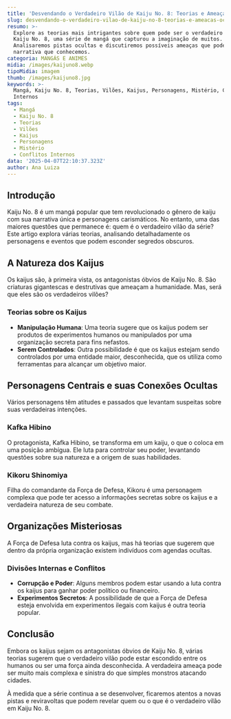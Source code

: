 ```yaml
---
title: 'Desvendando o Verdadeiro Vilão de Kaiju No. 8: Teorias e Ameaças Ocultas'
slug: desvendando-o-verdadeiro-vilao-de-kaiju-no-8-teorias-e-ameacas-ocultas
resumo: >-
  Explore as teorias mais intrigantes sobre quem pode ser o verdadeiro vilão em
  Kaiju No. 8, uma série de mangá que capturou a imaginação de muitos.
  Analisaremos pistas ocultas e discutiremos possíveis ameaças que podem mudar a
  narrativa que conhecemos.
categoria: MANGÁS E ANIMES
midia: /images/kaijuno8.webp
tipoMidia: imagem
thumb: /images/kaijuno8.jpg
keywords: >-
  Mangá, Kaiju No. 8, Teorias, Vilões, Kaijus, Personagens, Mistério, Conflitos
  Internos
tags:
  - Mangá
  - Kaiju No. 8
  - Teorias
  - Vilões
  - Kaijus
  - Personagens
  - Mistério
  - Conflitos Internos
data: '2025-04-07T22:10:37.323Z'
author: Ana Luiza
---
```


## Introdução
Kaiju No. 8 é um mangá popular que tem revolucionado o gênero de kaiju com sua narrativa única e personagens carismáticos. No entanto, uma das maiores questões que permanece é: quem é o verdadeiro vilão da série? Este artigo explora várias teorias, analisando detalhadamente os personagens e eventos que podem esconder segredos obscuros.

## A Natureza dos Kaijus
Os kaijus são, à primeira vista, os antagonistas óbvios de Kaiju No. 8. São criaturas gigantescas e destrutivas que ameaçam a humanidade. Mas, será que eles são os verdadeiros vilões?

### Teorias sobre os Kaijus
- **Manipulação Humana**: Uma teoria sugere que os kaijus podem ser produtos de experimentos humanos ou manipulados por uma organização secreta para fins nefastos.
- **Serem Controlados**: Outra possibilidade é que os kaijus estejam sendo controlados por uma entidade maior, desconhecida, que os utiliza como ferramentas para alcançar um objetivo maior.

## Personagens Centrais e suas Conexões Ocultas
Vários personagens têm atitudes e passados que levantam suspeitas sobre suas verdadeiras intenções.

### Kafka Hibino
O protagonista, Kafka Hibino, se transforma em um kaiju, o que o coloca em uma posição ambígua. Ele luta para controlar seu poder, levantando questões sobre sua natureza e a origem de suas habilidades.

### Kikoru Shinomiya
Filha do comandante da Força de Defesa, Kikoru é uma personagem complexa que pode ter acesso a informações secretas sobre os kaijus e a verdadeira natureza de seu combate.

## Organizações Misteriosas
A Força de Defesa luta contra os kaijus, mas há teorias que sugerem que dentro da própria organização existem indivíduos com agendas ocultas.

### Divisões Internas e Conflitos
- **Corrupção e Poder**: Alguns membros podem estar usando a luta contra os kaijus para ganhar poder político ou financeiro.
- **Experimentos Secretos**: A possibilidade de que a Força de Defesa esteja envolvida em experimentos ilegais com kaijus é outra teoria popular.

## Conclusão
Embora os kaijus sejam os antagonistas óbvios de Kaiju No. 8, várias teorias sugerem que o verdadeiro vilão pode estar escondido entre os humanos ou ser uma força ainda desconhecida. A verdadeira ameaça pode ser muito mais complexa e sinistra do que simples monstros atacando cidades.

À medida que a série continua a se desenvolver, ficaremos atentos a novas pistas e reviravoltas que podem revelar quem ou o que é o verdadeiro vilão em Kaiju No. 8.
